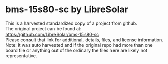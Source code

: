
# bms-15s80-sc by LibreSolar  
This is a harvested standardized copy of a project from github.  
The original project can be found at:  
https://github.com/LibreSolar/bms-15s80-sc  
Please consult that link for additional, details, files, and license information.  
Note: It was auto harvested and if the original repo had more than one board file or anything out of the ordinary the files here are likely not representative.  
    